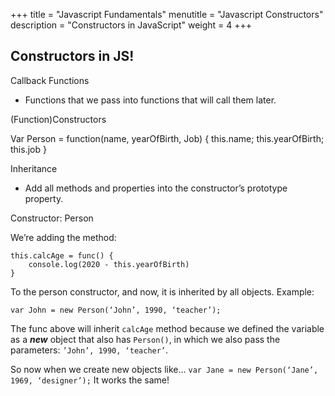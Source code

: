 +++
title = "Javascript Fundamentals"
menutitle = "Javascript Constructors"
description = "Constructors in JavaScript"
weight = 4
+++

## Constructors in JS!

Callback Functions
- Functions that we pass into functions that will call them later.

(Function)Constructors

Var Person = function(name, yearOfBirth, Job) {
	this.name;
	this.yearOfBirth;
	this.job
}

Inheritance
- Add all methods and properties into the constructor’s prototype property.

Constructor: Person

We’re adding the method:

```
this.calcAge = func() {
	console.log(2020 - this.yearOfBirth)
}
```

To the person constructor, and now, it is inherited by all objects.
Example:

```
var John = new Person(‘John’, 1990, ‘teacher’);
```

The func above will inherit `calcAge` method because we defined the variable as a ***new*** object that also has `Person()`, in which we also pass the parameters:
`’John’, 1990, ‘teacher’`.

So now when we create new objects like…
`var Jane = new Person(‘Jane’, 1969, ‘designer’);`
It works the same!
